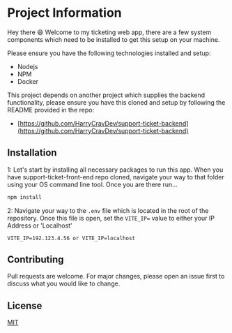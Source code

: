 # Project Information

Hey there 😄 Welcome to my ticketing web app, there are a few system components which need to be installed to get this setup on your machine. 

Please ensure you have the following technologies installed and setup:
- Nodejs
- NPM
- Docker

This project depends on another project which supplies the backend functionality, please ensure you have this cloned and setup by following the README provided in the repo: 
- [https://github.com/HarryCravDev/support-ticket-backend](https://github.com/HarryCravDev/support-ticket-backend)

## Installation
1:
Let's start by installing all necessary packages to run this app. When you have support-ticket-front-end repo cloned, navigate your way to that folder using your OS command line tool. Once you are there run...


```bash
npm install
```

2: Navigate your way to the `.env` file which is located in the root of the repository. Once this file is open, set the `VITE_IP=` value to either your IP Address or 'Localhost'

```env
VITE_IP=192.123.4.56 or VITE_IP=localhost
```

## Contributing
Pull requests are welcome. For major changes, please open an issue first to discuss what you would like to change.


## License
[MIT](https://choosealicense.com/licenses/mit/)